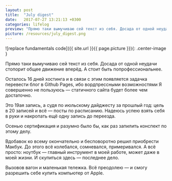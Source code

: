 ```yaml
---
layout: post
title:  "July digest"
date:   2017-07-27 13:21:13 +0300
categories: lifelog
preview: "Прямо таки вымучиваю сей текст из себя. Досада от одной неудачи стопорит общее движение вперёд. А стоит быть попрофессиональнее."
picture: /resources/july_digest.png
---
```


![replace fundamentals code]({{ site.url }}{{ page.picture }}){: .center-image }

Прямо таки вымучиваю сей текст из себя. Досада от одной неудачи стопорит общее движение вперёд. А стоит быть попрофессиональнее.


Осталось 16 дней хостинга и в связи с этим появляется задачка перевести блог в Github Pages, ибо вордпрессными возможностями Я совершенно не пользуюсь — статичного сайта будет более чем достаточно.

Это 19ая запись, а судя по июльскому дайджесту за прошлый год: цель в 20 записей и всё — посты по расписанию. Надеюсь успею взять себя в руки и накропать ещё одну запись до переезда.

Осенью сертификация и разумно было бы, как раз запилить конспект по этому делу.

Вдобавок ко всему окончательно и бесповоротно решил приобрести Макбук. До этого всё колебался, сомневался, примеривался. А всё просто: ноутбук — главный инструмент в моей работе, может даже в моей жизни. И скупиться здесь — последнее дело.

Вызовов вагон и маленькая тележка. Всё преодолею — и смогу разрешить себе купить компьютер от Apple.
